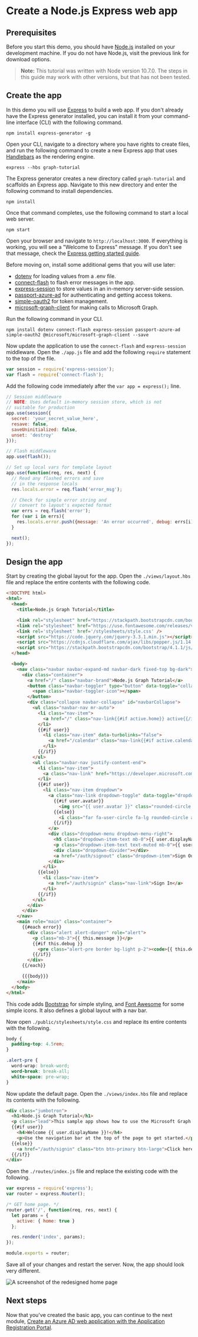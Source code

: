 # Create a Node.js Express web app

## Prerequisites

Before you start this demo, you should have [Node.js](https://nodejs.org) installed on your development machine. If you do not have Node.js, visit the previous link for download options.

> **Note:** This tutorial was written with Node version 10.7.0. The steps in this guide may work with other versions, but that has not been tested.

## Create the app

In this demo you will use [Express](http://expressjs.com/) to build a web app. If you don't already have the Express generator installed, you can install it from your command-line interface (CLI) with the following command.

```Shell
npm install express-generator -g
```

Open your CLI, navigate to a directory where you have rights to create files, and run the following command to create a new Express app that uses [Handlebars](http://handlebarsjs.com/) as the rendering engine.

```Shell
express --hbs graph-tutorial
```

The Express generator creates a new directory called `graph-tutorial` and scaffolds an Express app. Navigate to this new directory and enter the following command to install dependencies.

```Shell
npm install
```

Once that command completes, use the following command to start a local web server.

```Shell
npm start
```

Open your browser and navigate to `http://localhost:3000`. If everything is working, you will see a "Welcome to Express" message. If you don't see that message, check the [Express getting started guide](http://expressjs.com/starter/generator.html).

Before moving on, install some additional gems that you will use later:

- [dotenv](https://github.com/motdotla/dotenv) for loading values from a .env file.
- [connect-flash](https://github.com/jaredhanson/connect-flash) to flash error messages in the app.
- [express-session](https://github.com/expressjs/session) to store values in an in-memory server-side session.
- [passport-azure-ad](https://github.com/AzureAD/passport-azure-ad) for authenticating and getting access tokens.
- [simple-oauth2](https://github.com/lelylan/simple-oauth2) for token management.
- [microsoft-graph-client](https://github.com/microsoftgraph/msgraph-sdk-javascript) for making calls to Microsoft Graph.

Run the following command in your CLI.

```Shell
npm install dotenv connect-flash express-session passport-azure-ad simple-oauth2 @microsoft/microsoft-graph-client --save
```

Now update the application to use the `connect-flash` and `express-session` middleware. Open the `./app.js` file and add the following `require` statement to the top of the file.

```js
var session = require('express-session');
var flash = require('connect-flash');
```

Add the following code immediately after the `var app = express();` line.

```js
// Session middleware
// NOTE: Uses default in-memory session store, which is not
// suitable for production
app.use(session({
  secret: 'your_secret_value_here',
  resave: false,
  saveUninitialized: false,
  unset: 'destroy'
}));

// Flash middleware
app.use(flash());

// Set up local vars for template layout
app.use(function(req, res, next) {
  // Read any flashed errors and save
  // in the response locals
  res.locals.error = req.flash('error_msg');

  // Check for simple error string and
  // convert to layout's expected format
  var errs = req.flash('error');
  for (var i in errs){
    res.locals.error.push({message: 'An error occurred', debug: errs[i]});
  }

  next();
});
```

## Design the app

Start by creating the global layout for the app. Open the `./views/layout.hbs` file and replace the entire contents with the following code.

```html
<!DOCTYPE html>
<html>
  <head>
    <title>Node.js Graph Tutorial</title>

    <link rel="stylesheet" href="https://stackpath.bootstrapcdn.com/bootstrap/4.1.1/css/bootstrap.min.css" integrity="sha384-WskhaSGFgHYWDcbwN70/dfYBj47jz9qbsMId/iRN3ewGhXQFZCSftd1LZCfmhktB" crossorigin="anonymous">
    <link rel="stylesheet" href="https://use.fontawesome.com/releases/v5.1.0/css/all.css" integrity="sha384-lKuwvrZot6UHsBSfcMvOkWwlCMgc0TaWr+30HWe3a4ltaBwTZhyTEggF5tJv8tbt" crossorigin="anonymous">
    <link rel='stylesheet' href='/stylesheets/style.css' />
    <script src="https://code.jquery.com/jquery-3.3.1.min.js"></script>
    <script src="https://cdnjs.cloudflare.com/ajax/libs/popper.js/1.14.3/umd/popper.min.js" integrity="sha384-ZMP7rVo3mIykV+2+9J3UJ46jBk0WLaUAdn689aCwoqbBJiSnjAK/l8WvCWPIPm49" crossorigin="anonymous"></script>
    <script src="https://stackpath.bootstrapcdn.com/bootstrap/4.1.1/js/bootstrap.min.js" integrity="sha384-smHYKdLADwkXOn1EmN1qk/HfnUcbVRZyYmZ4qpPea6sjB/pTJ0euyQp0Mk8ck+5T" crossorigin="anonymous"></script>
  </head>

  <body>
    <nav class="navbar navbar-expand-md navbar-dark fixed-top bg-dark">
      <div class="container">
        <a href="/" class="navbar-brand">Node.js Graph Tutorial</a>
        <button class="navbar-toggler" type="button" data-toggle="collapse" data-target="#navbarCollapse" aria-controls="navbarCollapse" aria-expanded="false" aria-label="Toggle navigation">
          <span class="navbar-toggler-icon"></span>
        </button>
        <div class="collapse navbar-collapse" id="navbarCollapse">
          <ul class="navbar-nav mr-auto">
            <li class="nav-item">
              <a href="/" class="nav-link{{#if active.home}} active{{/if}}">Home</a>
            </li>
            {{#if user}}
              <li class="nav-item" data-turbolinks="false">
                <a href="/calendar" class="nav-link{{#if active.calendar}} active{{/if}}">Calendar</a>
              </li>
            {{/if}}
          </ul>
          <ul class="navbar-nav justify-content-end">
            <li class="nav-item">
              <a class="nav-link" href="https://developer.microsoft.com/graph/docs/concepts/overview" target="_blank"><i class="fas fa-external-link-alt mr-1"></i>Docs</a>
            </li>
            {{#if user}}
              <li class="nav-item dropdown">
                <a class="nav-link dropdown-toggle" data-toggle="dropdown" href="#" role="button" aria-haspopup="true" aria-expanded="false">
                  {{#if user.avatar}}
                    <img src="{{ user.avatar }}" class="rounded-circle align-self-center mr-2" style="width: 32px;">
                  {{else}}
                    <i class="far fa-user-circle fa-lg rounded-circle align-self-center mr-2" style="width: 32px;"></i>
                  {{/if}}
                </a>
                <div class="dropdown-menu dropdown-menu-right">
                  <h5 class="dropdown-item-text mb-0">{{ user.displayName }}</h5>
                  <p class="dropdown-item-text text-muted mb-0">{{ user.email }}</p>
                  <div class="dropdown-divider"></div>
                  <a href="/auth/signout" class="dropdown-item">Sign Out</a>
                </div>
              </li>
            {{else}}
              <li class="nav-item">
                <a href="/auth/signin" class="nav-link">Sign In</a>
              </li>
            {{/if}}
          </ul>
        </div>
      </div>
    </nav>
    <main role="main" class="container">
      {{#each error}}
        <div class="alert alert-danger" role="alert">
          <p class="mb-3">{{ this.message }}</p>
          {{#if this.debug }}
            <pre class="alert-pre border bg-light p-2"><code>{{ this.debug }}</code></pre>
          {{/if}}
        </div>
      {{/each}}

      {{{body}}}
    </main>
  </body>
</html>
```

This code adds [Bootstrap](http://getbootstrap.com/) for simple styling, and [Font Awesome](https://fontawesome.com/) for some simple icons. It also defines a global layout with a nav bar.

Now open `./public/stylesheets/style.css` and replace its entire contents with the following.

```css
body {
  padding-top: 4.5rem;
}

.alert-pre {
  word-wrap: break-word;
  word-break: break-all;
  white-space: pre-wrap;
}
```

Now update the default page. Open the `./views/index.hbs` file and replace its contents with the following.

```html
<div class="jumbotron">
  <h1>Node.js Graph Tutorial</h1>
  <p class="lead">This sample app shows how to use the Microsoft Graph API to access Outlook and OneDrive data from Node.js</p>
  {{#if user}}
    <h4>Welcome {{ user.displayName }}!</h4>
    <p>Use the navigation bar at the top of the page to get started.</p>
  {{else}}
    <a href="/auth/signin" class="btn btn-primary btn-large">Click here to sign in</a>
  {{/if}}
</div>
```

Open the `./routes/index.js` file and replace the existing code with the following.

```js
var express = require('express');
var router = express.Router();

/* GET home page. */
router.get('/', function(req, res, next) {
  let params = {
    active: { home: true }
  };

  res.render('index', params);
});

module.exports = router;
```

Save all of your changes and restart the server. Now, the app should look very different.

![A screenshot of the redesigned home page](/Images/create-app-01.png)

## Next steps

Now that you've created the basic app, you can continue to the next module, [Create an Azure AD web application with the Application Registration Portal](../02-arp-app/README.md).